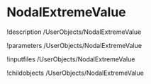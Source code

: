 <!-- MOOSE Documentation Stub: Remove this when content is added. -->

# NodalExtremeValue
!description /UserObjects/NodalExtremeValue

!parameters /UserObjects/NodalExtremeValue

!inputfiles /UserObjects/NodalExtremeValue

!childobjects /UserObjects/NodalExtremeValue
